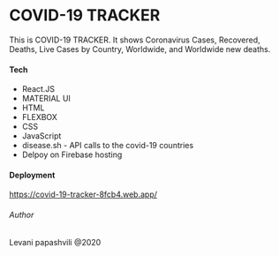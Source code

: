 # COVID-19 TRACKER

This is COVID-19 TRACKER. It shows Coronavirus Cases, Recovered, Deaths, Live Cases by Country, Worldwide, and Worldwide new deaths.

#### Tech

- React.JS
- MATERIAL UI
- HTML
- FLEXBOX
- CSS
- JavaScript
- disease.sh - API calls to the covid-19 countries
- Delpoy on Firebase hosting

#### Deployment

https://covid-19-tracker-8fcb4.web.app/

###### Author

Levani papashvili @2020

